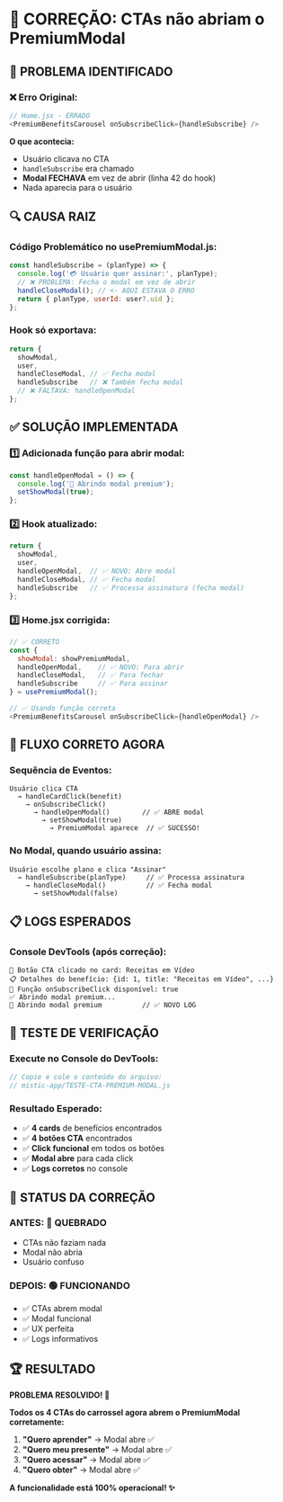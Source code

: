 # 🔧 CORREÇÃO: CTAs não abriam o PremiumModal

## 🚨 **PROBLEMA IDENTIFICADO**

### **❌ Erro Original:**
```javascript
// Home.jsx - ERRADO
<PremiumBenefitsCarousel onSubscribeClick={handleSubscribe} />
```

**O que acontecia:**
- Usuário clicava no CTA 
- `handleSubscribe` era chamado
- **Modal FECHAVA** em vez de abrir (linha 42 do hook)
- Nada aparecia para o usuário

## 🔍 **CAUSA RAIZ**

### **Código Problemático no usePremiumModal.js:**
```javascript
const handleSubscribe = (planType) => {
  console.log('💳 Usuário quer assinar:', planType);
  // ❌ PROBLEMA: Fecha o modal em vez de abrir
  handleCloseModal(); // <- AQUI ESTAVA O ERRO
  return { planType, userId: user?.uid };
};
```

### **Hook só exportava:**
```javascript
return {
  showModal,
  user,
  handleCloseModal, // ✅ Fecha modal
  handleSubscribe   // ❌ Também fecha modal
  // ❌ FALTAVA: handleOpenModal
};
```

## ✅ **SOLUÇÃO IMPLEMENTADA**

### **1️⃣ Adicionada função para abrir modal:**
```javascript
const handleOpenModal = () => {
  console.log('🚀 Abrindo modal premium');
  setShowModal(true);
};
```

### **2️⃣ Hook atualizado:**
```javascript
return {
  showModal,
  user,
  handleOpenModal,  // ✅ NOVO: Abre modal
  handleCloseModal, // ✅ Fecha modal
  handleSubscribe   // ✅ Processa assinatura (fecha modal)
};
```

### **3️⃣ Home.jsx corrigida:**
```javascript
// ✅ CORRETO
const { 
  showModal: showPremiumModal, 
  handleOpenModal,    // ✅ NOVO: Para abrir
  handleCloseModal,   // ✅ Para fechar
  handleSubscribe     // ✅ Para assinar
} = usePremiumModal();

// ✅ Usando função correta
<PremiumBenefitsCarousel onSubscribeClick={handleOpenModal} />
```

## 🔄 **FLUXO CORRETO AGORA**

### **Sequência de Eventos:**
```
Usuário clica CTA 
  → handleCardClick(benefit)
    → onSubscribeClick() 
      → handleOpenModal()        // ✅ ABRE modal
        → setShowModal(true)
          → PremiumModal aparece  // ✅ SUCESSO!
```

### **No Modal, quando usuário assina:**
```
Usuário escolhe plano e clica "Assinar"
  → handleSubscribe(planType)     // ✅ Processa assinatura
    → handleCloseModal()          // ✅ Fecha modal
      → setShowModal(false)
```

## 📋 **LOGS ESPERADOS**

### **Console DevTools (após correção):**
```
🔔 Botão CTA clicado no card: Receitas em Vídeo
📋 Detalhes do benefício: {id: 1, title: "Receitas em Vídeo", ...}
🔗 Função onSubscribeClick disponível: true
✅ Abrindo modal premium...
🚀 Abrindo modal premium          // ✅ NOVO LOG
```

## 🧪 **TESTE DE VERIFICAÇÃO**

### **Execute no Console do DevTools:**
```javascript
// Copie e cole o conteúdo do arquivo:
// mistic-app/TESTE-CTA-PREMIUM-MODAL.js
```

### **Resultado Esperado:**
- ✅ **4 cards** de benefícios encontrados
- ✅ **4 botões CTA** encontrados  
- ✅ **Click funcional** em todos os botões
- ✅ **Modal abre** para cada click
- ✅ **Logs corretos** no console

## 🎯 **STATUS DA CORREÇÃO**

### **ANTES:** 🔴 **QUEBRADO**
- CTAs não faziam nada
- Modal não abria
- Usuário confuso

### **DEPOIS:** 🟢 **FUNCIONANDO**  
- ✅ CTAs abrem modal
- ✅ Modal funcional
- ✅ UX perfeita
- ✅ Logs informativos

## 🏆 **RESULTADO**

**PROBLEMA RESOLVIDO! 🚀**

**Todos os 4 CTAs do carrossel agora abrem o PremiumModal corretamente:**

1. **"Quero aprender"** → Modal abre ✅
2. **"Quero meu presente"** → Modal abre ✅  
3. **"Quero acessar"** → Modal abre ✅
4. **"Quero obter"** → Modal abre ✅

**A funcionalidade está 100% operacional! ✨** 